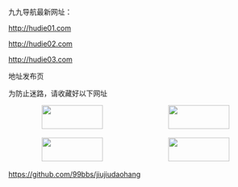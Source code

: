 九九导航最新网址：

http://hudie01.com

http://hudie02.com

http://hudie03.com

地址发布页

为防止迷路，请收藏好以下网址

<!--top-2-begin--><p align='center'><a href='http://01.2021fafafa01.com:6377/8848689 ' target='_blank'><img src='https://p.qlogo.cn/qqmail_head/tSt4AWYstia5j1w2nJ3WqBTZ9TE7AlMpicXmY2rAdZxwydAFAmkTnSS2LtFOleyap8E4oibjibZcibDk/0' width='49%' height='47' border='0'></a> <a href='http://01.2021fafafa01.com:6377/8848689 ' target='_blank'><img src='https://p.qlogo.cn/qqmail_head/tSt4AWYstia5j1w2nJ3WqBTZ9TE7AlMpicXmY2rAdZxwydAFAmkTnSS2LtFOleyap8E4oibjibZcibDk/0' width='49%' height='47' border='0'></a></p><!--end-->
<!--top-2-begin--><p align='center'><a href='http://01.2021fafafa01.com:6377/8848689 ' target='_blank'><img src='https://p.qlogo.cn/qqmail_head/tSt4AWYstia5j1w2nJ3WqBTZ9TE7AlMpicXmY2rAdZxwydAFAmkTnSS2LtFOleyap8E4oibjibZcibDk/0' width='49%' height='47' border='0'></a> <a href='http://01.2021fafafa01.com:6377/8848689 ' target='_blank'><img src='https://p.qlogo.cn/qqmail_head/tSt4AWYstia5j1w2nJ3WqBTZ9TE7AlMpicXmY2rAdZxwydAFAmkTnSS2LtFOleyap8E4oibjibZcibDk/0' width='49%' height='47' border='0'></a></p><!--end-->

https://github.com/99bbs/jiujiudaohang
